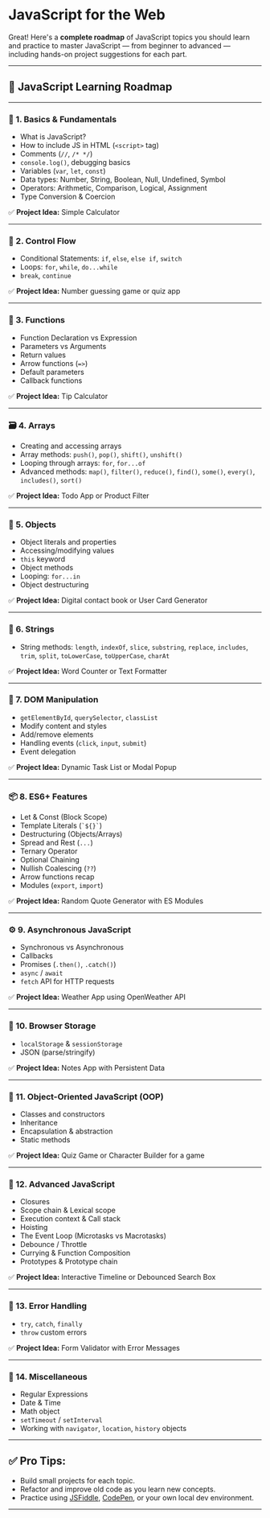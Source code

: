 # JavaScript for the Web

Great! Here's a **complete roadmap** of JavaScript topics you should learn and practice to master JavaScript — from beginner to advanced — including hands-on project suggestions for each part.

---

## 🧠 **JavaScript Learning Roadmap**

---

### 🔰 1. **Basics & Fundamentals**

- What is JavaScript?
- How to include JS in HTML (`<script>` tag)
- Comments (`//`, `/* */`)
- `console.log()`, debugging basics
- Variables (`var`, `let`, `const`)
- Data types: Number, String, Boolean, Null, Undefined, Symbol
- Operators: Arithmetic, Comparison, Logical, Assignment
- Type Conversion & Coercion

✅ **Project Idea:** Simple Calculator

---

### 🧭 2. **Control Flow**

- Conditional Statements: `if`, `else`, `else if`, `switch`
- Loops: `for`, `while`, `do...while`
- `break`, `continue`

✅ **Project Idea:** Number guessing game or quiz app

---

### 🧮 3. **Functions**

- Function Declaration vs Expression
- Parameters vs Arguments
- Return values
- Arrow functions (`=>`)
- Default parameters
- Callback functions

✅ **Project Idea:** Tip Calculator

---

### 🗃️ 4. **Arrays**

- Creating and accessing arrays
- Array methods: `push()`, `pop()`, `shift()`, `unshift()`
- Looping through arrays: `for`, `for...of`
- Advanced methods: `map()`, `filter()`, `reduce()`, `find()`, `some()`, `every()`, `includes()`, `sort()`

✅ **Project Idea:** Todo App or Product Filter

---

### 🧱 5. **Objects**

- Object literals and properties
- Accessing/modifying values
- `this` keyword
- Object methods
- Looping: `for...in`
- Object destructuring

✅ **Project Idea:** Digital contact book or User Card Generator

---

### 📜 6. **Strings**

- String methods: `length`, `indexOf`, `slice`, `substring`, `replace`, `includes`, `trim`, `split`, `toLowerCase`, `toUpperCase`, `charAt`

✅ **Project Idea:** Word Counter or Text Formatter

---

### 🧩 7. **DOM Manipulation**

- `getElementById`, `querySelector`, `classList`
- Modify content and styles
- Add/remove elements
- Handling events (`click`, `input`, `submit`)
- Event delegation

✅ **Project Idea:** Dynamic Task List or Modal Popup

---

### 📦 8. **ES6+ Features**

- Let & Const (Block Scope)
- Template Literals (`` `${}` ``)
- Destructuring (Objects/Arrays)
- Spread and Rest (`...`)
- Ternary Operator
- Optional Chaining
- Nullish Coalescing (`??`)
- Arrow functions recap
- Modules (`export`, `import`)

✅ **Project Idea:** Random Quote Generator with ES Modules

---

### ⚙️ 9. **Asynchronous JavaScript**

- Synchronous vs Asynchronous
- Callbacks
- Promises (`.then()`, `.catch()`)
- `async` / `await`
- `fetch` API for HTTP requests

✅ **Project Idea:** Weather App using OpenWeather API

---

### 💾 10. **Browser Storage**

- `localStorage` & `sessionStorage`
- JSON (parse/stringify)

✅ **Project Idea:** Notes App with Persistent Data

---

### 🧱 11. **Object-Oriented JavaScript (OOP)**

- Classes and constructors
- Inheritance
- Encapsulation & abstraction
- Static methods

✅ **Project Idea:** Quiz Game or Character Builder for a game

---

### 🧠 12. **Advanced JavaScript**

- Closures
- Scope chain & Lexical scope
- Execution context & Call stack
- Hoisting
- The Event Loop (Microtasks vs Macrotasks)
- Debounce / Throttle
- Currying & Function Composition
- Prototypes & Prototype chain

✅ **Project Idea:** Interactive Timeline or Debounced Search Box

---

### 🧪 13. **Error Handling**

- `try`, `catch`, `finally`
- `throw` custom errors

✅ **Project Idea:** Form Validator with Error Messages

---

### 🧰 14. **Miscellaneous**

- Regular Expressions
- Date & Time
- Math object
- `setTimeout` / `setInterval`
- Working with `navigator`, `location`, `history` objects

---

## ✅ Pro Tips:

- Build small projects for each topic.
- Refactor and improve old code as you learn new concepts.
- Practice using [JSFiddle](https://jsfiddle.net/), [CodePen](https://codepen.io/), or your own local dev environment.

---
